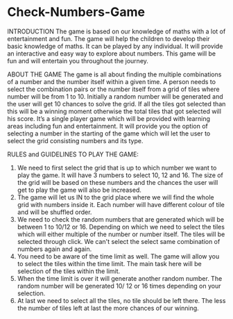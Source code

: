 # Check-Numbers-Game

INTRODUCTION
The game is based on our knowledge of maths with a lot of entertainment and fun. The game will help the children to develop their basic knowledge of maths. It can be played by any individual. It will provide an interactive and easy way to explore about numbers. This game will be fun and will entertain you throughout the journey. 

ABOUT THE GAME
The game is all about finding the multiple combinations of a number and the number itself within a given time. A person needs to select the combination pairs or the number itself from a grid of tiles where number will be from 1 to 10. Initially a random number will be generated and the user will get 10 chances to solve the grid. If all the tiles got selected than this will be a winning moment otherwise the total tiles that got selected will his score. It’s a single player game which will be provided with learning areas including fun and entertainment. It will provide you the option of selecting a number in the starting of the game which will let the user to select the grid consisting numbers and its type.

RULES and GUIDELINES TO PLAY THE GAME:
1.	We need to first select the grid that is up to which number we want to play the game. It will have 3 numbers to select 10, 12 and 16. The size of the grid will be based on these numbers and the chances the user will get to play the game will also be increased.
2.	The game will let us IN to the grid place where we will find the whole grid with numbers inside it. Each number will have different colour of tile and will be shuffled order.
3.	We need to check the random numbers that are generated which will be between 1 to 10/12 or 16. Depending on which we need to select the tiles which will either multiple of the number or number itself. The tiles will be selected through click. We can't select the select same combination of numbers again and again.
4.	You need to be aware of the time limit as well. The game will allow you to select the tiles within the time limit. The main task here will be selection of the tiles within the limit. 
5.	When the time limit is over it will generate another random number. The random number will be generated 10/ 12 or 16 times depending on your selection.
6.	At last we need to select all the tiles, no tile should be left there. The less the number of tiles left at last the more chances of our winning. 


